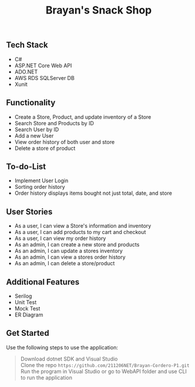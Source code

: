 <h1 align="center"> Brayan's Snack Shop </h1><br>

## Tech Stack
* C#
* ASP.NET Core Web API
* ADO.NET
* AWS RDS SQLServer DB
* Xunit

## Functionality
* Create a Store, Product, and update inventory of a Store
* Search Store and Products by ID
* Search User by ID
* Add a new User
* View order history of both user and store
* Delete a store of product 

## To-do-List
* Implement User Login 
* Sorting order history
* Order history displays items bought not just total, date, and store 

## User Stories
* As a user, I can view a Store's information and inventory
* As a user, I can add products to my cart and checkout 
* As a user, I can view my order history
* As an admin, I can create a new store and products
* As an admin, I can update a stores inventory
* As an admin, I can view a stores order history 
* As an admin, I can delete a store/product 

## Additional Features
* Serilog
* Unit Test
* Mock Test
* ER Diagram

## Get Started
Use the following steps to use the application:
> Download dotnet SDK and Visual Studio <br>
> Clone the repo `https://github.com/211206NET/Brayan-Cordero-P1.git` <br>
> Run the program in Visual Studio or go to WebAPI folder and use CLI to run the application <br>
